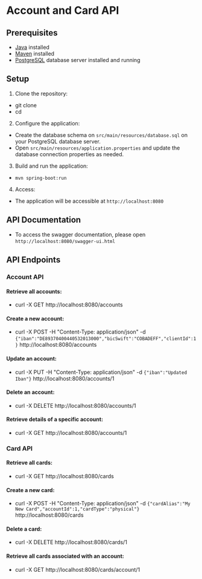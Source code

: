 # Account and Card API 

## Prerequisites

- [Java](https://www.oracle.com/java/technologies/javase-downloads.html) installed
- [Maven](https://maven.apache.org/download.cgi) installed
- [PostgreSQL](https://www.postgresql.org/download/) database server installed and running

## Setup

1. Clone the repository:

- git clone <repository-url>
- cd <repository-directory>

2. Configure the application: 
- Create the database schema on `src/main/resources/database.sql` on your PostgreSQL database server.
- Open `src/main/resources/application.properties` and update the database connection properties as needed.

3. Build and run the application: 
- `mvn spring-boot:run`

4. Access:
- The application will be accessible at `http://localhost:8080`

## API Documentation

- To access the swagger documentation, please open ```http://localhost:8080/swagger-ui.html```


## API Endpoints

### Account API

#### Retrieve all accounts:
- curl -X GET http://localhost:8080/accounts

#### Create a new account:
- curl -X POST -H "Content-Type: application/json" -d ```{"iban":"DE89370400440532013000","bicSwift":"COBADEFF","clientId":1}``` http://localhost:8080/accounts

#### Update an account:
- curl -X PUT -H "Content-Type: application/json" -d ```{"iban":"Updated Iban"}``` http://localhost:8080/accounts/1

#### Delete an account:
- curl -X DELETE http://localhost:8080/accounts/1

#### Retrieve details of a specific account: 
- curl -X GET http://localhost:8080/accounts/1




### Card API

#### Retrieve all cards:
- curl -X GET http://localhost:8080/cards

#### Create a new card:

- curl -X POST -H "Content-Type: application/json" -d ```{"cardAlias":"My New Card","accountId":1,"cardType":"physical"}``` http://localhost:8080/cards

#### Delete a card:

- curl -X DELETE http://localhost:8080/cards/1

#### Retrieve all cards associated with an account:

- curl -X GET http://localhost:8080/cards/account/1
